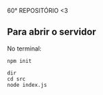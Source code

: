 60° REPOSITÓRIO &lt;3

## Para abrir o servidor 
No terminal:

``` npm init ```
```
dir
cd src
node index.js
 ```

